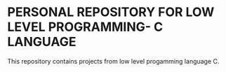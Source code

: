 # PERSONAL REPOSITORY FOR LOW LEVEL PROGRAMMING- C LANGUAGE

This repository contains projects from low level progamming language C.


